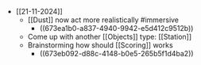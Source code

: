 - [[21-11-2024]]
	- [[Dust]] now act more realistically #immersive
		- ((673ea1b0-a837-4940-9942-e5d412c9512b))
	- Come up with another [[Objects]] type: [[Station]]
	- Brainstorming how should [[Scoring]] works
		- ((673eb092-d88c-4148-b0e5-265b5f1d4ba2))
